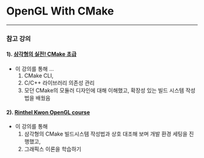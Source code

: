 # OpenGL With CMake

---

### 참고 강의

#### 1). [삼각형의 실전! CMake 초급](https://www.inflearn.com/course/%EC%8B%A4%EC%A0%84-cmake-%EC%B4%88%EA%B8%89/dashboard) 
* 이 강의를 통해 ...
    1. CMake CLI, 
    2. C/C++ 라이브러리 의존성 관리
    3. 모던 CMake의 모듈러 디자인에 대해 이해했고, 확장성 있는 빌드 시스템 작성법을 배웠음

#### 2). [Rinthel Kwon OpenGL course](https://www.youtube.com/watch?v=kEAKvJKnvfA&list=PLvNHCGtd4kh_cYLKMP_E-jwF3YKpDP4hf&ab_channel=RinthelKwon)

* 이 강의를 통해
  1. 삼각형의 CMake 빌드시스템 작성법과 상호 대조해 보며 개발 환경 세팅을 진행했고,
  2. 그래픽스 이론을 학습하기 